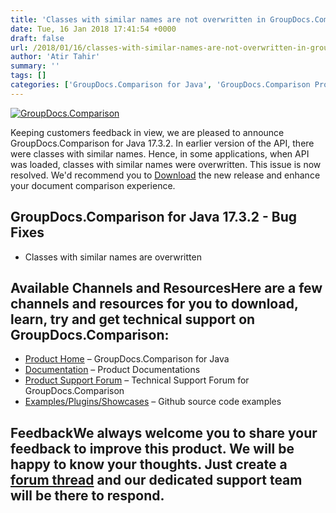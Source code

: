 ```yaml
---
title: 'Classes with similar names are not overwritten in GroupDocs.Comparison for Java 17.3.2'
date: Tue, 16 Jan 2018 17:41:54 +0000
draft: false
url: /2018/01/16/classes-with-similar-names-are-not-overwritten-in-groupdocs.comparison-for-java-17.3.2/
author: 'Atir Tahir'
summary: ''
tags: []
categories: ['GroupDocs.Comparison for Java', 'GroupDocs.Comparison Product Family']
---
```


[![GroupDocs.Comparison](https://blog.groupdocs.com/wp-content/uploads/sites/4/2016/09/java-comparison-logo.png)](https://www.groupdocs.com/products/comparison/java)

Keeping customers feedback in view, we are pleased to announce GroupDocs.Comparison for Java 17.3.2. In earlier version of the API, there were classes with similar names. Hence, in some applications, when API was loaded, classes with similar names were overwritten. This issue is now resolved. We'd recommend you to [Download](https://downloads.groupdocs.com/comparison/java) the new release and enhance your document comparison experience.

## GroupDocs.Comparison for Java 17.3.2 - Bug Fixes

*   Classes with similar names are overwritten

## Available Channels and ResourcesHere are a few channels and resources for you to download, learn, try and get technical support on GroupDocs.Comparison:

*   [Product Home](https://products.groupdocs.com/comparison/java "Product Home") – GroupDocs.Comparison for Java
*   [Documentation](https://docs.groupdocs.com/display/comparisonjava/Home "Documentation") – Product Documentations
*   [Product Support Forum](https://forum.groupdocs.com/c/comparison "Product Support Forum") – Technical Support Forum for GroupDocs.Comparison
*   [Examples/Plugins/Showcases](https://github.com/groupdocs-comparison/GroupDocs.Comparison-for-Java "Examples/Plugins/Showcases") – Github source code examples

## FeedbackWe always welcome you to share your feedback to improve this product. We will be happy to know your thoughts. Just create a [forum thread](https://forum.groupdocs.com/c/comparison) and our dedicated support team will be there to respond.




